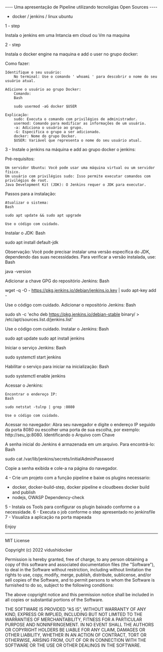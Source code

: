 ---- Uma apresentação de Pipeline utilizando tecnoligias Open Sources ----

- docker / jenkins / linux ubuntu

1 - step

Instala o jenkins em uma Intancia em cloud ou Vm na maquina

2 - step 

Instala o docker engine na maquina e add o user no grupo docker:

Como fazer:

    Identifique o seu usuário:
        No terminal: Use o comando ' whoami ' para descobrir o nome do seu usuário atual.

    Adicione o usuário ao grupo Docker:
        Comando:
        Bash

        sudo usermod -aG docker $USER

    Explicação:
        sudo: Executa o comando com privilégios de administrador.
        usermod: Comando para modificar as informações de um usuário.
        -a: Adiciona o usuário ao grupo.
        -G: Especifica o grupo a ser adicionado.
        docker: Nome do grupo Docker.
        $USER: Variável que representa o nome do seu usuário atual.

3 - Instale o jenkins na máquina e add ao grupo docker o jenkins:

Pré-requisitos:

    Um servidor Ubuntu: Você pode usar uma máquina virtual ou um servidor físico.
    Um usuário com privilégios sudo: Isso permite executar comandos com privilégios de root.
    Java Development Kit (JDK): O Jenkins requer o JDK para executar.

Passos para a instalação:

    Atualizar o sistema:
    Bash

    sudo apt update && sudo apt upgrade

    Use o código com cuidado.

Instalar o JDK:
Bash

sudo apt install default-jdk

Observação: Você pode precisar instalar uma versão específica do JDK, dependendo das suas necessidades. Para verificar a versão instalada, use:
Bash

java -version

Adicionar a chave GPG do repositório Jenkins:
Bash

wget -q -O - https://pkg.jenkins.io/debian/jenkins.io.key | sudo apt-key add -

Use o código com cuidado.
Adicionar o repositório Jenkins:
Bash

sudo sh -c 'echo deb https://pkg.jenkins.io/debian-stable binary/ > /etc/apt/sources.list.d/jenkins.list'

Use o código com cuidado.
Instalar o Jenkins:
Bash

sudo apt update
sudo apt install jenkins

Iniciar o serviço Jenkins:
Bash

sudo systemctl start jenkins

Habilitar o serviço para iniciar na inicialização:
Bash

sudo systemctl enable jenkins

Acessar o Jenkins:

    Encontrar o endereço IP:
    Bash

    sudo netstat -tulnp | grep :8080

    Use o código com cuidado.

Acessar no navegador: Abra seu navegador e digite o endereço IP seguido da porta 8080 ou escolher uma porta de sua escolha, por exemplo: http://seu_ip:8080.
Identificando o Arquivo com Chave

A senha inicial do Jenkins é armazenada em um arquivo. Para encontrá-lo:
Bash

sudo cat /var/lib/jenkins/secrets/initialAdminPassword


Copie a senha exibida e cole-a na página do navegador.

4 - Crie um projeto com a função pipeline e baixe os plugins necessario:
- docker, docker-build-step, docker pipeline e cloudbees docker build and publish
- nodejs, OWASP Dependency-check

5 - Instala os Tools para configurar os plugin baixado conforme o a necessidade.
6 - Executa o job conforme o step apresentado no jenkinsfile
7 - Visualiza a aplicação na porta mapeada

Enjoy

------------------------------------------------------

MIT License

Copyright (c) 2022 vidushidocker

Permission is hereby granted, free of charge, to any person obtaining a copy
of this software and associated documentation files (the "Software"), to deal
in the Software without restriction, including without limitation the rights
to use, copy, modify, merge, publish, distribute, sublicense, and/or sell
copies of the Software, and to permit persons to whom the Software is
furnished to do so, subject to the following conditions:

The above copyright notice and this permission notice shall be included in all
copies or substantial portions of the Software.

THE SOFTWARE IS PROVIDED "AS IS", WITHOUT WARRANTY OF ANY KIND, EXPRESS OR
IMPLIED, INCLUDING BUT NOT LIMITED TO THE WARRANTIES OF MERCHANTABILITY,
FITNESS FOR A PARTICULAR PURPOSE AND NONINFRINGEMENT. IN NO EVENT SHALL THE
AUTHORS OR COPYRIGHT HOLDERS BE LIABLE FOR ANY CLAIM, DAMAGES OR OTHER
LIABILITY, WHETHER IN AN ACTION OF CONTRACT, TORT OR OTHERWISE, ARISING FROM,
OUT OF OR IN CONNECTION WITH THE SOFTWARE OR THE USE OR OTHER DEALINGS IN THE
SOFTWARE.
